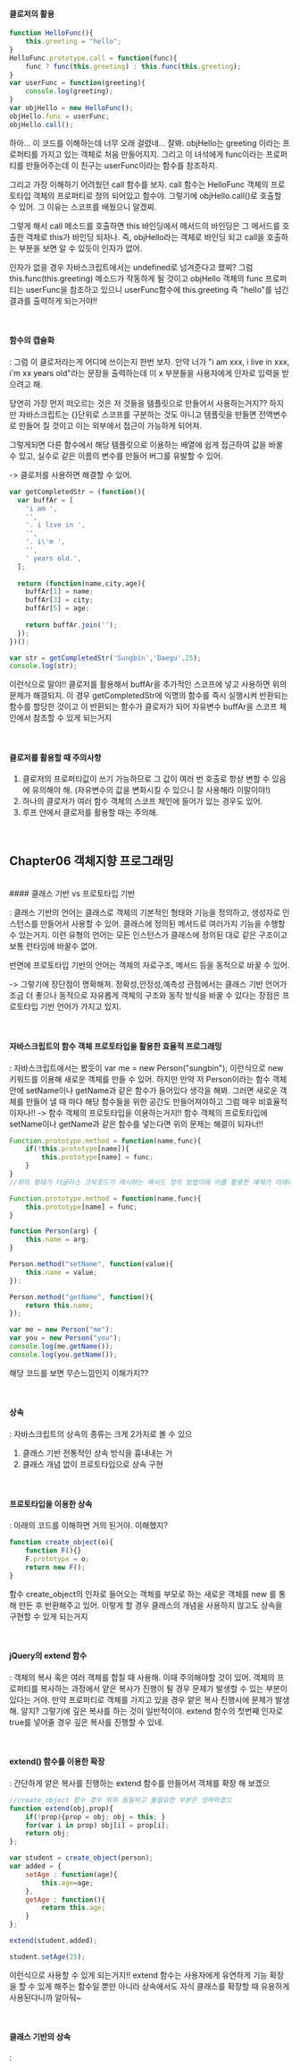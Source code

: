 #### 클로저의 활용

```javascript
function HelloFunc(){
    this.greeting = "hello";
}
HelloFunc.prototype.call = function(func){
    func ? func(this.greeting) : this.func(this.greeting);
}
var userFunc = function(greeting){
    console.log(greeting);
}
var objHello = new HelloFunc();
objHello.func = userFunc;
objHello.call();
```
하아... 이 코드를 이해하는데 너무 오래 걸렸네... 잘봐. objHello는 greeting 이라는 프로퍼티를 가지고 있는 객체로 처음 만들어지지. 그리고 이 녀석에게 func이라는 프로퍼티를 만들어주는데 이 친구는 userFunc이라는 함수를 참조하지.

그리고 가장 이해하기 어려웠던 call 함수를 보자. call 함수는 HelloFunc 객체의 프로토타입 객체의 프로퍼티로 정의 되어있고 함수야. 그렇기에 objHello.call()로 호출할 수 있어. 그 이유는 스코프를 배웠으니 알겠찌.

그렇게 해서 call 메소드를 호출하면 this 바인딩에서 메서드의 바인딩은 그 메서드를 호출한 객체로 this가 바인딩 되자나. 즉, objHello라는 객체로 바인딩 되고 call을 호출하는 부분을 보면 알 수 있듯이 인자가 없어.

인자가 없을 경우 자바스크립트에서는 undefined로 넘겨준다고 했찌? 그럼 this.func(this.greeting) 메소드가 작동하게 될 것이고 objHello 객체의 func 프로퍼티는 userFunc을 참조하고 있으니 userFunc함수에 this.greeting 즉 "hello"를 넘긴 결과를 출력하게 되는거야!!

<br/>



#### 함수의 캡슐화

: 그럼 이 클로저라는게 어디에 쓰이는지 한번 보자. 만약 너가 "i am xxx, i live in xxx, i'm xx years old"라는 문장을 출력하는데 이 x 부분들을 사용자에게 인자로 입력을 받으려고 해.

당연히 가장 먼저 떠오르는 것은 저 것들을 템플릿으로 만들어서 사용하는거지?? 하지만 자바스크립트는 {}단위로 스코프를 구분하는 것도 아니고 템플릿을 만들면 전역변수로 만들어 질 것이고 이는 외부에서 접근이 가능하게 되어져.

그렇게되면 다른 함수에서 해당 템플릿으로 이용하는 배열에 쉽게 접근하여 값을 바꿀 수 있고, 실수로 같은 이름의 변수를 만들어 버그를 유발할 수 있어. 

-> 클로저를 사용하면 해결할 수 있어.

```javascript
var getCompletedStr = (function(){
  var buffAr = [
    'i am ',
    '',
    '. i live in ',
    '',
    '. i\'m ',
    '',
    ' years old.',
  ];
  
  return (function(name,city,age){
    buffAr[1] = name;
    buffAr[3] = city;
    buffAr[5] = age;
    
    return buffAr.join('');
  });
})();

var str = getCompletedStr('Sungbin','Daegu',25);
console.log(str);
```
이런식으로 말야!! 클로저를 활용해서 buffAr을 추가적인 스코프에 넣고 사용하면 위의 문제가 해결되지. 이 경우 getCompletedStr에 익명의 함수를 즉시 실행시켜 반환되는 함수를 할당한 것이고 이 반환되는 함수가 클로저가 되어 자유변수 buffAr을 스코프 체인에서 참조할 수 있게 되는거지

<br/>



#### 클로저를 활용할 때 주의사항

1. 클로저의 프로퍼티값이 쓰기 가능하므로 그 값이 여러 번 호출로 항상 변할 수 있음에 유의해야 해. (자유변수의 값을 변화시킬 수 있으니 잘 사용해라 이말이야!)
2. 하나의 클로저가 여러 함수 객체의 스코프 체인에 들어가 있는 경우도 있어.
3. 루프 안에서 클로저를 활용할 때는 주의해.

<br/>



## Chapter06 객체지향 프로그래밍
<br/>
#### 클래스 기반 vs 프로토타입 기반

: 클래스 기반의 언어는 클래스로 객체의 기본적인 형태와 기능을 정의하고, 생성자로 인스턴스를 만들어서 사용할 수 있어. 클래스에 정의된 메서드로 여러가지 기능을 수행할 수 있는거지. 이런 유형의 언어는 모든 인스턴스가 클래스에 정의된 대로 같은 구조이고 보통 런타임에 바꿀수 없어.

반면에 프로토타입 기반의 언어는 객체의 자료구조, 메서드 등을 동적으로 바꿀 수 있어.

-> 그렇기에 장단점이 명확해져. 정확성,안정성,예측성 관점에서는 클래스 기반 언어가 조금 더 좋으나 동적으로 자유롭게 객체의 구조와 동작 방식을 바꿀 수 있다는 장점은 프로토타입 기반 언어가 가지고 있지.

<br/>



#### 자바스크립트의 함수 객체 프로토타입을 활용한 효율적 프로그래밍

: 자바스크립트에서는 봤듯이 var me = new Person("sungbin"); 이런식으로 new 키워드를 이용해 새로운 객체를 만들 수 있어. 하지만 만약 저 Person이라는 함수 객체 안에 setName이나 getName과 같은 함수가 들어있다 생각을 해봐. 그러면 새로운 객체를 만들어 낼 때 마다 해당 함수들을 위한 공간도 만들어져야하고 그럼 매우 비효율적이자나!!
-> 함수 객체의 프로토타입을 이용하는거지!! 함수 객체의 프로토타입에 setName이나 getName과 같은 함수를 넣는다면 위의 문제는 해결이 되자너!!
```javascript
Function.prototype.method = function(name,func){
    if(!this.prototype[name]){
        this.prototype[name] = func;
    }
}
//위의 형태가 더글라스 크락포드가 제시하는 메서드 정의 방법이래 이를 활용한 예제가 아래야

Function.prototype.method = function(name,func){
    this.prototype[name] = func;
}

function Person(arg) {
    this.name = arg;
}

Person.method("setName", function(value){
    this.name = value;
}):

Person.method("getName", function(){
    return this.name;
});

var me = new Person("me"):
var you = new Person("you");
console.log(me.getName());
console.log(you.getName());
```
해당 코드를 보면 무슨느낌인지 이해가지??

<br/>



#### 상속

: 자바스크립트의 상속의 종류는 크게 2가지로 볼 수 있으

1. 클래스 기반 전통적인 상속 방식을 흉내내는 거
2. 클래스 개념 없이 프로토타입으로 상속 구현

<br/>



#### 프로토타입을 이용한 상속

: 아래의 코드를 이해하면 거의 된거야. 이해했지?
```javascript
function create_object(o){
    function F(){}
    F.prototype = o;
    return new F();
}
```
함수 create_object의 인자로 들어오는 객체를 부모로 하는 새로운 객체를 new 를 통해 만든 후 반환해주고 있어. 이렇게 할 경우 클래스의 개념을 사용하지 않고도 상속을 구현할 수 있게 되는거지

<br/>



#### jQuery의 extend 함수

: 객체의 복사 혹은 여러 객체를 합칠 때 사용해. 이때 주의해야할 것이 있어. 객체의 프로퍼티를 복사하는 과정에서 얕은 복사가 진행이 될 경우 문제가 발생할 수 있는 부분이 있다는 거야. 만약 프로퍼티로 객체를 가지고 있을 경우 얕은 복사 진행시에 문제가 발생해. 알지? 그렇기에 깊은 복사를 하는 것이 일반적이야. extend 함수의 첫번째 인자로 true를 넣어줄 경우 깊은 복사를 진행할 수 있네.

<br/>



#### extend() 함수를 이용한 확장

: 간단하게 얕은 복사를 진행하는 extend 함수를 만들어서 객체를 확장 해 보겠으
```javascript
//create_object 함수 경우 위와 동일하고 불필요한 부분은 생략하겠으
function extend(obj,prop){
    if(!prop){prop = obj; obj = this; }
    for(var i in prop) obj[i] = prop[i];
    return obj;
};

var student = create_object(person);
var added = {
    setAge : function(age){
        this.age=age;
    },
    getAge : function(){
        return this.age;
    }
};

extend(student,added);

student.setAge(25);
```
이런식으로 사용할 수 있게 되는거지!! extend 함수는 사용자에게 유연하게 기능 확장을 할 수 있게 해주는 함수일 뿐만 아니라 상속에서도 자식 클래스를 확장할 때 유용하게 사용된다니까 알아둬~

<br/>



#### 클래스 기반의 상속

: 

